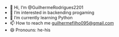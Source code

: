 - 👋 Hi, I’m @GuilhermeRodrigues2201
- 👀 I’m interested in backending progaming
- 🌱 I’m currently learning Python
- 📫 How to reach me guilhermefilho095@gmail.com
- 😄 Pronouns: he-his
<!---
GuilhermeRodrigues2201/GuilhermeRodrigues2201 is a ✨ special ✨ repository because its `README.md` (this file) appears on your GitHub profile.
You can click the Preview link to take a look at your changes.
--->
